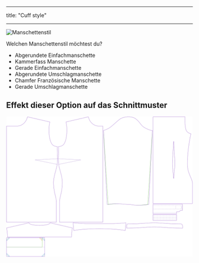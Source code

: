- - -
title: "Cuff style"
- - -

![Manschettenstil](cuffstyle.svg)

Welchen Manschettenstil möchtest du?

- Abgerundete Einfachmanschette
- Kammerfass Manschette
- Gerade Einfachmanschette
- Abgerundete Umschlagmanschette
- Chamfer Französische Manschette
- Gerade Umschlagmanschette

## Effekt dieser Option auf das Schnittmuster

![Dieses Bild zeigt den Effekt dieser Option, indem es mehrere Varianten überlagert, die einen anderen Wert für diese Option haben](simone_cuffstyle_sample.svg "Effect of this option on the pattern")
